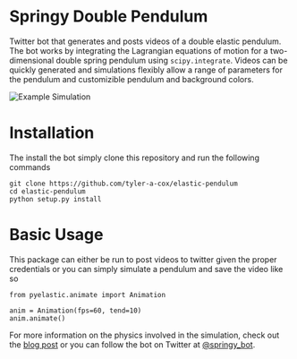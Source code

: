 # Springy Double Pendulum

Twitter bot that generates and posts videos of a double elastic pendulum. The bot
works by integrating the Lagrangian equations of motion for a two-dimensional double
spring pendulum using `scipy.integrate`. Videos can be quickly generated and simulations
flexibly allow a range of parameters for the pendulum and customizible pendulum and background colors.

![Example Simulation](assets/sim.gif)

# Installation

The install the bot simply clone this repository and run the following commands

```
git clone https://github.com/tyler-a-cox/elastic-pendulum
cd elastic-pendulum
python setup.py install
```

# Basic Usage

This package can either be run to post videos to twitter given the proper credentials or you can simply 
simulate a pendulum and save the video like so

```
from pyelastic.animate import Animation

anim = Animation(fps=60, tend=10)
anim.animate()
```
For more information on the physics involved in the simulation, check out the [blog post](https://tyleracox.xyz/blog/double-pendulum/) or you can follow the bot on Twitter at [@springy_bot](https://twitter/com/springy_bot).

